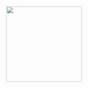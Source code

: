 <br>

<p align="center">
<a href="https://cianciarusocataldo.github.io/mobrix-backend/guide/get-started/">
<img width="200px" src="https://cianciarusocataldo.github.io/mobrix-backend/assets/get-started.png" />
</a>
</p>
